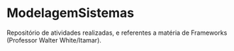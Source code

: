 # ModelagemSistemas
Repositório de atividades realizadas, e referentes a matéria de Frameworks (Professor Walter White/Itamar).
